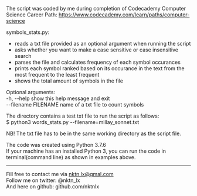 The script was coded by me during completion of Codecademy Computer Science Career Path: https://www.codecademy.com/learn/paths/computer-science  


symbols_stats.py:  
- reads a txt file provided as an optional argument when running the script  
- asks whether you want to make a case sensitive or case insensitive search  
- parses the file and calculates frequency of each symbol occurances  
- prints each symbol ranked based on its occurance in the text from the most frequent to the least frequent  
- shows the total amount of symbols in the file   


Optional arguments:  
  -h, --help           show this help message and exit  
  --filename FILENAME  name of a txt file to count symbols  


The directory contains a test txt file to run the script as follows:  
$ python3 words_stats.py --filename=millay_sonnet.txt  

NB! The txt file has to be in the same working directory as the script file.  


The code was created using Python 3.7.6  
If your machine has an installed Python 3, you can run the code in terminal(command line) as shown in examples above.    



--------------------------------------------
Fill free to contact me via nktn.lx@gmal.com  
Follow me on twitter: @nktn_lx  
And here on github: github.com/nktnlx  